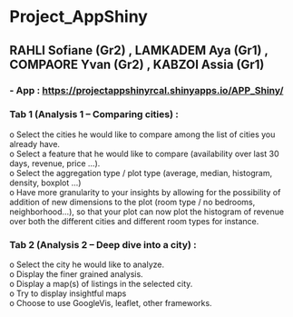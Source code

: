 # Project_AppShiny

## RAHLI Sofiane (Gr2) , LAMKADEM Aya (Gr1) , COMPAORE Yvan (Gr2) , KABZOI Assia (Gr1)

### - App : https://projectappshinyrcal.shinyapps.io/APP_Shiny/

### Tab 1 (Analysis 1 – Comparing cities) :
  o Select the cities he would like to compare among the list of cities you already have.    
  o Select a feature that he would like to compare (availability over last 30 days,
  revenue, price …).  
  o Select the aggregation type / plot type (average, median, histogram, density, boxplot
  …)  
  o Have more granularity to your insights by allowing for the possibility of addition of
  new dimensions to the plot (room type / no bedrooms, neighborhood…), so that your
  plot can now plot the histogram of revenue over both the different cities and
  different room types for instance.  
  
### Tab 2 (Analysis 2 – Deep dive into a city) :
  o Select the city he would like to analyze.  
  o Display the finer grained analysis.  
  o Display a map(s) of listings in the selected city.  
  o Try to display insightful maps  
  o Choose to use GoogleVis, leaflet, other frameworks.  
